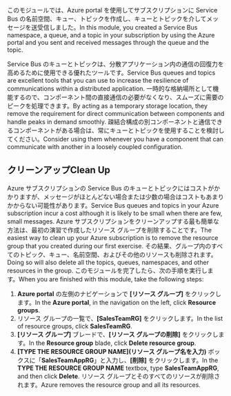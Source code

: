 <span data-ttu-id="4fbfd-101">このモジュールでは、Azure portal を使用してサブスクリプションに Service Bus の名前空間、キュー、トピックを作成し、キューとトピックを介してメッセージを送受信しました。</span><span class="sxs-lookup"><span data-stu-id="4fbfd-101">In this module, you created a Service Bus namespace, a queue, and a topic in your subscription by using the Azure portal and you sent and received messages through the queue and the topic.</span></span>

<span data-ttu-id="4fbfd-102">Service Bus のキューとトピックは、分散アプリケーション内の通信の回復力を高めるために使用できる優れたツールです。</span><span class="sxs-lookup"><span data-stu-id="4fbfd-102">Service Bus queues and topics are excellent tools that you can use to increase the resilience of communications within a distributed application.</span></span> <span data-ttu-id="4fbfd-103">一時的な格納場所として機能するので、コンポーネント間の直接通信の必要がなくなり、スムーズに需要のピークを処理できます。</span><span class="sxs-lookup"><span data-stu-id="4fbfd-103">By acting as a temporary storage location, they remove the requirement for direct communication between components and handle peaks in demand smoothly.</span></span> <span data-ttu-id="4fbfd-104">疎結合構成の別コンポーネントと通信できるコンポーネントがある場合は、常にキューとトピックを使用することを検討してください。</span><span class="sxs-lookup"><span data-stu-id="4fbfd-104">Consider using them whenever you have a component that can communicate with another in a loosely coupled configuration.</span></span>

## <a name="clean-up"></a><span data-ttu-id="4fbfd-105">クリーンアップ</span><span class="sxs-lookup"><span data-stu-id="4fbfd-105">Clean Up</span></span>

<span data-ttu-id="4fbfd-106">Azure サブスクリプションの Service Bus のキューとトピックにはコストがかかりますが、メッセージがほとんどない場合または少数の場合はコストもあまりかからない可能性があります。</span><span class="sxs-lookup"><span data-stu-id="4fbfd-106">Service Bus queues and topics in your Azure subscription incur a cost although it is likely to be small when there are few, small messages.</span></span> <span data-ttu-id="4fbfd-107">Azure サブスクリプションをクリーンアップする最も簡単な方法は、最初の演習で作成したリソース グループを削除することです。</span><span class="sxs-lookup"><span data-stu-id="4fbfd-107">The easiest way to clean up your Azure subscription is to remove the resource group that you created during our first exercise.</span></span> <span data-ttu-id="4fbfd-108">その結果、グループ内のすべてのトピック、キュー、名前空間、およびその他のリソースも削除されます。</span><span class="sxs-lookup"><span data-stu-id="4fbfd-108">Doing so will also delete all the topics, queues, namespaces, and other resources in the group.</span></span> <span data-ttu-id="4fbfd-109">このモジュールを完了したら、次の手順を実行します。</span><span class="sxs-lookup"><span data-stu-id="4fbfd-109">When you are finished with this module, take the following steps:</span></span>

1. <span data-ttu-id="4fbfd-110">**Azure portal** の左側のナビゲーションで **[リソース グループ]** をクリックします。</span><span class="sxs-lookup"><span data-stu-id="4fbfd-110">In the **Azure portal**, in the navigation on the left, click **Resource groups**.</span></span>
1. <span data-ttu-id="4fbfd-111">リソース グループの一覧で、**[SalesTeamRG]** をクリックします。</span><span class="sxs-lookup"><span data-stu-id="4fbfd-111">In the list of resource groups, click **SalesTeamRG**.</span></span>
1. <span data-ttu-id="4fbfd-112">**[リソース グループ]** ブレードで、**[リソース グループの削除]** をクリックします。</span><span class="sxs-lookup"><span data-stu-id="4fbfd-112">In the **Resource group** blade, click **Delete resource group**.</span></span>
1. <span data-ttu-id="4fbfd-113">**[TYPE THE RESOURCE GROUP NAME]\(リソース グループ名を入力\)** ボックスに「**SalesTeamAppRG**」と入力し、**[削除]** をクリックします。</span><span class="sxs-lookup"><span data-stu-id="4fbfd-113">In the **TYPE THE RESOURCE GROUP NAME** textbox, type **SalesTeamAppRG**, and then click **Delete**.</span></span> <span data-ttu-id="4fbfd-114">リソース グループとそのすべてのリソースが削除されます。</span><span class="sxs-lookup"><span data-stu-id="4fbfd-114">Azure removes the resource group and all its resources.</span></span>